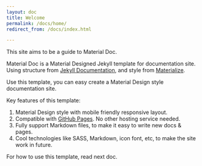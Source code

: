 ```yaml
---
layout: doc
title: Welcome
permalink: /docs/home/
redirect_from: /docs/index.html

---
```


This site aims to be a guide to Material Doc.

Material Doc is a Material Designed Jekyll template for documentation site. Using structure from [Jekyll Documentation][jekyll-doc], and style from [Materialize][materizlize].

Use this template, you can easy create a Material Design style documentation site.

Key features of this template:

1. Material Design style with mobile friendly responsive layout.
2. Compatible with [GitHub Pages][github-pages]. No other hosting service needed.
3. Fully support Markdown files, to make it easy to write new docs & pages.
4. Cool technologies like SASS, Markdown, icon font, etc, to make the site work in future.

For how to use this template, read next doc.

[jekyll-doc]: http://jekyllrb.com/docs/home/
[materizlize]: http://materializecss.com/
[github-pages]: https://pages.github.com/

